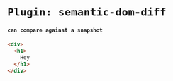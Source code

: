 # `Plugin: semantic-dom-diff`

#### `can compare against a snapshot`

```html
<div>
  <h1>
    Hey
  </h1>
</div>

```


